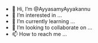 - 👋 Hi, I’m @AyyasamyAyyakannu
- 👀 I’m interested in ...
- 🌱 I’m currently learning ...
- 💞️ I’m looking to collaborate on ...
- 📫 How to reach me ...

<!---
AyyasamyAyyakannu/AyyasamyAyyakannu is a ✨ special ✨ repository because its `README.md` (this file) appears on your GitHub profile.
You can click the Preview link to take a look at your changes.
--->
